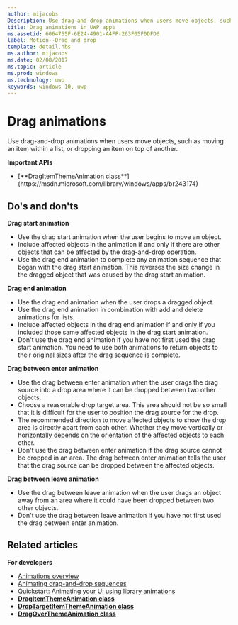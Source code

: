 ---author: mijacobsDescription: Use drag-and-drop animations when users move objects, such as moving an item within a list, or dropping an item on top of another.title: Drag animations in UWP appsms.assetid: 6064755F-6E24-4901-A4FF-263F05F0DFD6label: Motion--Drag and droptemplate: detail.hbsms.author: mijacobsms.date: 02/08/2017ms.topic: articlems.prod: windowsms.technology: uwpkeywords: windows 10, uwp---# Drag animations<link rel="stylesheet" href="https://az835927.vo.msecnd.net/sites/uwp/Resources/css/custom.css">Use drag-and-drop animations when users move objects, such as moving an item within a list, or dropping an item on top of another.<div class="important-apis" ><b>Important APIs</b><br/><ul><li>[**DragItemThemeAnimation class**](https://msdn.microsoft.com/library/windows/apps/br243174)</li></ul></div>## Do's and don'ts**Drag start animation**-   Use the drag start animation when the user begins to move an object.-   Include affected objects in the animation if and only if there are other objects that can be affected by the drag-and-drop operation.-   Use the drag end animation to complete any animation sequence that began with the drag start animation. This reverses the size change in the dragged object that was caused by the drag start animation.**Drag end animation**-   Use the drag end animation when the user drops a dragged object.-   Use the drag end animation in combination with add and delete animations for lists.-   Include affected objects in the drag end animation if and only if you included those same affected objects in the drag start animation.-   Don't use the drag end animation if you have not first used the drag start animation. You need to use both animations to return objects to their original sizes after the drag sequence is complete.**Drag between enter animation**-   Use the drag between enter animation when the user drags the drag source into a drop area where it can be dropped between two other objects.-   Choose a reasonable drop target area. This area should not be so small that it is difficult for the user to position the drag source for the drop.-   The recommended direction to move affected objects to show the drop area is directly apart from each other. Whether they move vertically or horizontally depends on the orientation of the affected objects to each other.-   Don't use the drag between enter animation if the drag source cannot be dropped in an area. The drag between enter animation tells the user that the drag source can be dropped between the affected objects.**Drag between leave animation**-   Use the drag between leave animation when the user drags an object away from an area where it could have been dropped between two other objects.-   Don't use the drag between leave animation if you have not first used the drag between enter animation.## Related articles**For developers*** [Animations overview](https://msdn.microsoft.com/library/windows/apps/mt187350)* [Animating drag-and-drop sequences](https://msdn.microsoft.com/library/windows/apps/xaml/jj649427)* [Quickstart: Animating your UI using library animations](https://msdn.microsoft.com/library/windows/apps/xaml/hh452703)* [**DragItemThemeAnimation class**](https://msdn.microsoft.com/library/windows/apps/br243174)* [**DropTargetItemThemeAnimation class**](https://msdn.microsoft.com/library/windows/apps/br243186)* [**DragOverThemeAnimation class**](https://msdn.microsoft.com/library/windows/apps/br243180) 